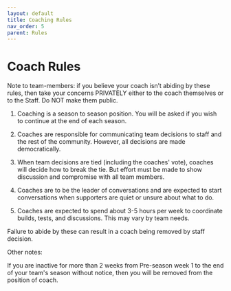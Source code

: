 ```yaml
---
layout: default
title: Coaching Rules
nav_order: 5
parent: Rules
---
```


# Coach Rules

Note to team-members: if you believe your coach isn’t abiding by these rules, then take your concerns PRIVATELY either to the coach themselves or to the Staff. Do NOT make them public.

1) Coaching is a season to season position. You will be asked if you wish to continue at the end of each season. 

2) Coaches are responsible for communicating team decisions to staff and the rest of the community. However, all decisions are made democratically.

3) When team decisions are tied (including the coaches' vote), coaches will decide how to break the tie. But effort must be made to show discussion and compromise with all team members.

4) Coaches are to be the leader of conversations and are expected to start conversations when supporters are quiet or unsure about what to do. 

5) Coaches are expected to spend about 3-5 hours per week to coordinate builds, tests, and discussions. This may vary by team needs.

Failure to abide by these can result in a coach being removed by staff decision. 

Other notes:

If you are inactive for more than 2 weeks from Pre-season week 1 to the end of your team's season without notice, then you will be removed from the position of coach.

